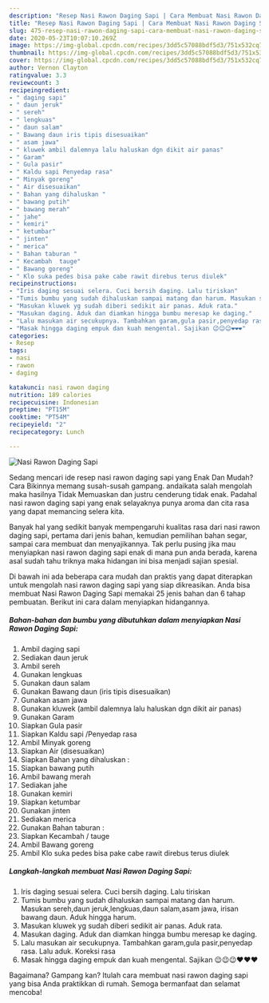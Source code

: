 ```yaml
---
description: "Resep Nasi Rawon Daging Sapi | Cara Membuat Nasi Rawon Daging Sapi Yang Paling Enak"
title: "Resep Nasi Rawon Daging Sapi | Cara Membuat Nasi Rawon Daging Sapi Yang Paling Enak"
slug: 475-resep-nasi-rawon-daging-sapi-cara-membuat-nasi-rawon-daging-sapi-yang-paling-enak
date: 2020-05-23T10:07:10.269Z
image: https://img-global.cpcdn.com/recipes/3dd5c57088bdf5d3/751x532cq70/nasi-rawon-daging-sapi-foto-resep-utama.jpg
thumbnail: https://img-global.cpcdn.com/recipes/3dd5c57088bdf5d3/751x532cq70/nasi-rawon-daging-sapi-foto-resep-utama.jpg
cover: https://img-global.cpcdn.com/recipes/3dd5c57088bdf5d3/751x532cq70/nasi-rawon-daging-sapi-foto-resep-utama.jpg
author: Vernon Clayton
ratingvalue: 3.3
reviewcount: 3
recipeingredient:
- " daging sapi"
- " daun jeruk"
- " sereh"
- " lengkuas"
- " daun salam"
- " Bawang daun iris tipis disesuaikan"
- " asam jawa"
- " kluwek ambil dalemnya lalu haluskan dgn dikit air panas"
- " Garam"
- " Gula pasir"
- " Kaldu sapi Penyedap rasa"
- " Minyak goreng"
- " Air disesuaikan"
- " Bahan yang dihaluskan "
- " bawang putih"
- " bawang merah"
- " jahe"
- " kemiri"
- " ketumbar"
- " jinten"
- " merica"
- " Bahan taburan "
- " Kecambah  tauge"
- " Bawang goreng"
- " Klo suka pedes bisa pake cabe rawit direbus terus diulek"
recipeinstructions:
- "Iris daging sesuai selera. Cuci bersih daging. Lalu tiriskan"
- "Tumis bumbu yang sudah dihaluskan sampai matang dan harum. Masukan sereh,daun jeruk,lengkuas,daun salam,asam jawa, irisan bawang daun. Aduk hingga harum."
- "Masukan kluwek yg sudah diberi sedikit air panas. Aduk rata."
- "Masukan daging. Aduk dan diamkan hingga bumbu meresap ke daging."
- "Lalu masukan air secukupnya. Tambahkan garam,gula pasir,penyedap rasa. Lalu aduk. Koreksi rasa"
- "Masak hingga daging empuk dan kuah mengental. Sajikan 😉😉😉❤❤❤"
categories:
- Resep
tags:
- nasi
- rawon
- daging

katakunci: nasi rawon daging 
nutrition: 189 calories
recipecuisine: Indonesian
preptime: "PT15M"
cooktime: "PT54M"
recipeyield: "2"
recipecategory: Lunch

---
```



![Nasi Rawon Daging Sapi](https://img-global.cpcdn.com/recipes/3dd5c57088bdf5d3/751x532cq70/nasi-rawon-daging-sapi-foto-resep-utama.jpg)

Sedang mencari ide resep nasi rawon daging sapi yang Enak Dan Mudah? Cara Bikinnya memang susah-susah gampang. andaikata salah mengolah maka hasilnya Tidak Memuaskan dan justru cenderung tidak enak. Padahal nasi rawon daging sapi yang enak selayaknya punya aroma dan cita rasa yang dapat memancing selera kita.

Banyak hal yang sedikit banyak mempengaruhi kualitas rasa dari nasi rawon daging sapi, pertama dari jenis bahan, kemudian pemilihan bahan segar, sampai cara membuat dan menyajikannya. Tak perlu pusing jika mau menyiapkan nasi rawon daging sapi enak di mana pun anda berada, karena asal sudah tahu triknya maka hidangan ini bisa menjadi sajian spesial.




Di bawah ini ada beberapa cara mudah dan praktis yang dapat diterapkan untuk mengolah nasi rawon daging sapi yang siap dikreasikan. Anda bisa membuat Nasi Rawon Daging Sapi memakai 25 jenis bahan dan 6 tahap pembuatan. Berikut ini cara dalam menyiapkan hidangannya.

<!--inarticleads1-->

##### Bahan-bahan dan bumbu yang dibutuhkan dalam menyiapkan Nasi Rawon Daging Sapi:

1. Ambil  daging sapi
1. Sediakan  daun jeruk
1. Ambil  sereh
1. Gunakan  lengkuas
1. Gunakan  daun salam
1. Gunakan  Bawang daun (iris tipis disesuaikan)
1. Gunakan  asam jawa
1. Gunakan  kluwek (ambil dalemnya lalu haluskan dgn dikit air panas)
1. Gunakan  Garam
1. Siapkan  Gula pasir
1. Siapkan  Kaldu sapi /Penyedap rasa
1. Ambil  Minyak goreng
1. Siapkan  Air (disesuaikan)
1. Siapkan  Bahan yang dihaluskan :
1. Siapkan  bawang putih
1. Ambil  bawang merah
1. Sediakan  jahe
1. Gunakan  kemiri
1. Siapkan  ketumbar
1. Gunakan  jinten
1. Sediakan  merica
1. Gunakan  Bahan taburan :
1. Siapkan  Kecambah / tauge
1. Ambil  Bawang goreng
1. Ambil  Klo suka pedes bisa pake cabe rawit direbus terus diulek




<!--inarticleads2-->

##### Langkah-langkah membuat Nasi Rawon Daging Sapi:

1. Iris daging sesuai selera. Cuci bersih daging. Lalu tiriskan
1. Tumis bumbu yang sudah dihaluskan sampai matang dan harum. Masukan sereh,daun jeruk,lengkuas,daun salam,asam jawa, irisan bawang daun. Aduk hingga harum.
1. Masukan kluwek yg sudah diberi sedikit air panas. Aduk rata.
1. Masukan daging. Aduk dan diamkan hingga bumbu meresap ke daging.
1. Lalu masukan air secukupnya. Tambahkan garam,gula pasir,penyedap rasa. Lalu aduk. Koreksi rasa
1. Masak hingga daging empuk dan kuah mengental. Sajikan 😉😉😉❤❤❤




Bagaimana? Gampang kan? Itulah cara membuat nasi rawon daging sapi yang bisa Anda praktikkan di rumah. Semoga bermanfaat dan selamat mencoba!

